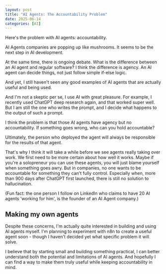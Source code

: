 ```yaml
---
layout: post
title: "AI Agents: The Accountability Problem"
date: 2025-06-14
categories: [AI]
---
```


Here's the problem with AI agents: accountability.

AI Agents companies are popping up like mushrooms. It seems to be the next step in AI development. 

At the same time, there is ongoing debate. What is the difference between an AI agent and regular software? I think the difference is agency. An AI agent can decide things, not just follow simple if-else logic. 

And yet, I still haven't seen any good examples of AI agents that are actually useful and being used. 

And I'm not a skeptic per se, I use AI with great pleasure. For example, I recently used ChatGPT deep research again, and that worked super well. But I am still the one who writes the prompt, and I decide what happens to the output of such a prompt. 

I think the problem is that those AI agents have agency but no accountability. If something goes wrong, who can you hold accountable?

Ultimately, the person who deployed the agent will always be responsible for the results of that agent.

That's why I think it will take a while before we see agents really taking over work. We first need to be more certain about how well it works. Maybe if you're a solopreneur you can use these agents, you will just blame yourself when something goes awry. But in companies, no one wants to be accountable for something they can't fully control. Especially when, more than 900 days after ChatGPT first launched, there is still no solution to hallucination. 

(Fun fact: the one person I follow on LinkedIn who claims to have 20 AI agents 'working for him', is the founder of an AI Agent company.)

## Making my own agents

Despite these concerns, I'm actually quite interested in building and using AI agents myself. I'm planning to experiment with n8n to create a useful agent soon - though I haven't decided yet what specific problem it will solve. 

I believe that by starting small and building something practical, I can better understand both the potential and limitations of AI agents. And hopefully I can find a way to make them truly useful while keeping accountability in mind. 